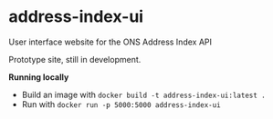 # address-index-ui
User interface website for the ONS Address Index API

Prototype site, still in development.

****Running locally****
* Build an image with  `docker build -t address-index-ui:latest .`
* Run with `docker run -p 5000:5000 address-index-ui`
